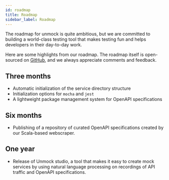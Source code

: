 ```yaml
---
id: roadmap
title: Roadmap
sidebar_label: Roadmap
---
```


The roadmap for unmock is quite ambitious, but we are committed to building a world-class testing tool that makes testing fun and helps developers in their day-to-day work.

Here are some highlights from our roadmap. The roadmap itself is open-sourced on [GitHub](https://www.github.com/unmock/unmock-docs), and we always appreciate comments and feedback.

## Three months

- Automatic initialization of the service directory structure
- Initialization options for `mocha` and `jest`
- A lightweight package management system for OpenAPI specifications

## Six months

- Publishing of a repository of curated OpenAPI specifications created by our Scala-based webscraper.

## One year

- Release of Unmock studio, a tool that makes it easy to create mock services by using natural language processing on recordings of API traffic and OpenAPI specifications.
